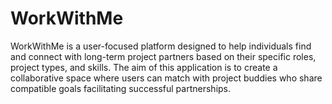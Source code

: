# WorkWithMe
WorkWithMe  is a user-focused platform designed to help individuals find and connect with long-term project partners based on their specific roles, project types, and skills. The aim of this application is to create a collaborative space where users can match with project buddies who share compatible goals facilitating successful partnerships.
